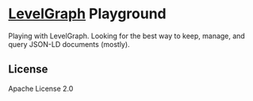 # [LevelGraph](http://levelgraph.io) Playground

Playing with LevelGraph. Looking for the best way to keep, manage, and query
JSON-LD documents (mostly).

## License

Apache License 2.0
